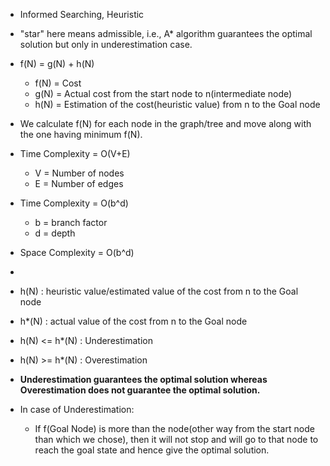 - Informed Searching, Heuristic
- "star" here means admissible, i.e., A* algorithm guarantees the optimal solution but only in underestimation case.
- f(N) = g(N) + h(N)
  * f(N) = Cost
  * g(N) = Actual cost from the start node to n(intermediate node)
  * h(N) = Estimation of the cost(heuristic value) from n to the Goal node
- We calculate f(N) for each node in the graph/tree and move along with the one having minimum f(N).
- Time Complexity = O(V+E)
  * V = Number of nodes
  * E = Number of edges
- Time Complexity = O(b^d)
  * b = branch factor
  * d = depth
- Space Complexity = O(b^d)

- 
- h(N) : heuristic value/estimated value of the cost from n to the Goal node
- h*(N) : actual value of the cost from n to the Goal node
-    h(N) <= h*(N)  :   Underestimation
-    h(N) >= h*(N)  :   Overestimation
- **Underestimation guarantees the optimal solution whereas Overestimation does not guarantee the optimal solution.**
- In case of Underestimation:
  * If f(Goal Node) is more than the node(other way from the start node than which we chose), then it will not stop and will go to that node to reach the goal state and hence give     the optimal solution.
